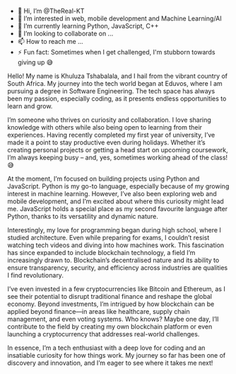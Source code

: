 - 👋 Hi, I’m @TheReal-KT
- 👀 I’m interested in web, mobile development and Machine Learning/AI
- 🌱 I’m currently learning Python, JavaScript, C++
- 💞️ I’m looking to collaborate on ...
- 📫 How to reach me ...
- ⚡ Fun fact: Sometimes when I get challenged, I'm stubborn towards giving up 😅


Hello! My name is Khuluza Tshabalala, and I hail from the vibrant country of South Africa. My journey into the tech world began at Eduvos, where I am pursuing a degree in Software Engineering. The tech space has always been my passion, especially coding, as it presents endless opportunities to learn and grow.

I’m someone who thrives on curiosity and collaboration. I love sharing knowledge with others while also being open to learning from their experiences. Having recently completed my first year of university, I’ve made it a point to stay productive even during holidays. Whether it’s creating personal projects or getting a head start on upcoming coursework, I’m always keeping busy – and, yes, sometimes working ahead of the class! 😅

At the moment, I’m focused on building projects using Python and JavaScript. Python is my go-to language, especially because of my growing interest in machine learning. However, I’ve also been exploring web and mobile development, and I’m excited about where this curiosity might lead me. JavaScript holds a special place as my second favourite language after Python, thanks to its versatility and dynamic nature.

Interestingly, my love for programming began during high school, where I studied architecture. Even while preparing for exams, I couldn’t resist watching tech videos and diving into how machines work. This fascination has since expanded to include blockchain technology, a field I’m increasingly drawn to. Blockchain’s decentralised nature and its ability to ensure transparency, security, and efficiency across industries are qualities I find revolutionary.

I’ve even invested in a few cryptocurrencies like Bitcoin and Ethereum, as I see their potential to disrupt traditional finance and reshape the global economy. Beyond investments, I’m intrigued by how blockchain can be applied beyond finance—in areas like healthcare, supply chain management, and even voting systems. Who knows? Maybe one day, I’ll contribute to the field by creating my own blockchain platform or even launching a cryptocurrency that addresses real-world challenges.

In essence, I’m a tech enthusiast with a deep love for coding and an insatiable curiosity for how things work. My journey so far has been one of discovery and innovation, and I’m eager to see where it takes me next!

